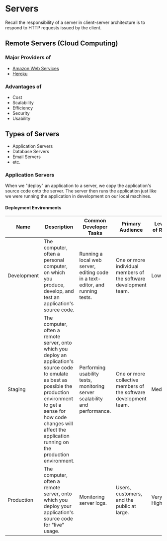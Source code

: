 # Servers

Recall the responsibility of a server in client-server architecture is to respond to HTTP requests issued by the client.

## Remote Servers (Cloud Computing)

### Major Providers of

  + [Amazon Web Services](https://aws.amazon.com/)
  + [Heroku](https://www.heroku.com/)

### Advantages of

  + Cost
  + Scalability
  + Efficiency
  + Security
  + Usability

## Types of Servers

  + Application Servers
  + Database Servers
  + Email Servers
  + etc.

### Application Servers

When we "deploy" an application to a server, we copy the application's source code onto the server. The server then runs the application just like we were running the application in development on our local machines.

#### Deployment Environments

Name | Description | Common Developer Tasks | Primary Audience | Level of Risk
--- | --- | --- | --- | ---
Development | The computer, often a personal computer, on which you produce, develop, and test an application's source code. | Running a local web server, editing code in a text-editor, and running tests. | One or more individual members of the software development team. | Low
Staging | The computer, often a remote server, onto which you deploy an application's source code to emulate as best as possible the production environment to get a sense for how code changes will affect the application running on the production environment. | Performing usability tests, monitoring server scalability and performance. | One or more collective members of the software development team. | Medium
Production | The computer, often a remote server, onto which you deploy your application's source code for "live" usage. | Monitoring server logs. | Users, customers, and the public at large. | Very High
